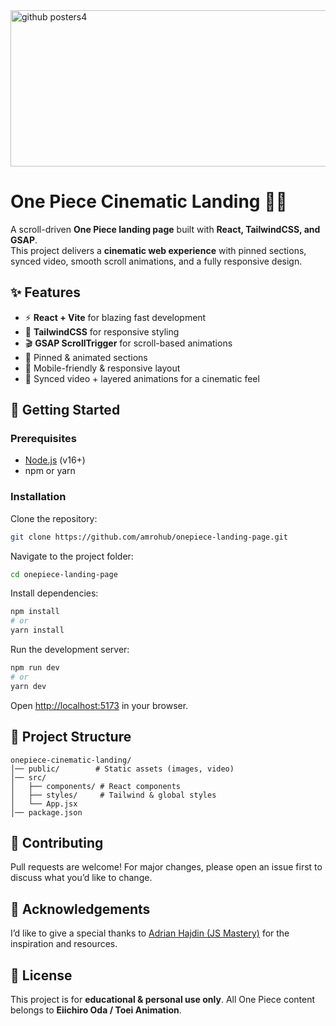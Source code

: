 <img width="750" height="250" alt="github posters4" src="https://github.com/user-attachments/assets/66d5235f-0000-4aaa-b700-3a3323b79776" />

# One Piece Cinematic Landing 🏴‍☠️

A scroll-driven **One Piece landing page** built with **React, TailwindCSS, and GSAP**.  
This project delivers a **cinematic web experience** with pinned sections, synced video, smooth scroll animations, and a fully responsive design.


## ✨ Features
- ⚡ **React + Vite** for blazing fast development
- 🎨 **TailwindCSS** for responsive styling
- 🎬 **GSAP ScrollTrigger** for scroll-based animations
- 📌 Pinned & animated sections
- 📱 Mobile-friendly & responsive layout
- 🎥 Synced video + layered animations for a cinematic feel



## 🚀 Getting Started

### Prerequisites
- [Node.js](https://nodejs.org/) (v16+)
- npm or yarn

### Installation
Clone the repository:

```bash
git clone https://github.com/amrohub/onepiece-landing-page.git
````

Navigate to the project folder:

```bash
cd onepiece-landing-page
```

Install dependencies:

```bash
npm install
# or
yarn install
```

Run the development server:

```bash
npm run dev
# or
yarn dev
```

Open [http://localhost:5173](http://localhost:5173) in your browser.


## 📂 Project Structure

```
onepiece-cinematic-landing/
│── public/        # Static assets (images, video)
│── src/
│   ├── components/ # React components
│   ├── styles/     # Tailwind & global styles
│   └── App.jsx
│── package.json
```


## 🤝 Contributing

Pull requests are welcome! For major changes, please open an issue first to discuss what you’d like to change.


## 🙏 Acknowledgements

I’d like to give a special thanks to [Adrian Hajdin (JS Mastery)](https://github.com/adrianhajdin) for the inspiration and resources.


## 📜 License

This project is for **educational & personal use only**. All One Piece content belongs to **Eiichiro Oda / Toei Animation**.
